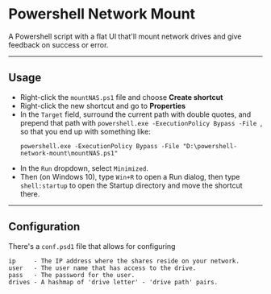 # Powershell Network Mount

A Powershell script with a flat UI that'll mount network drives and give feedback on success or error.

---

## Usage

- Right-click the `mountNAS.ps1` file and choose **Create shortcut**
- Right-click the new shortcut and go to **Properties**
- In the `Target` field, surround the current path with double quotes, and
  prepend that path with `powershell.exe -ExecutionPolicy Bypass -File `, so
  that you end up with something like:
  ```
  powershell.exe -ExecutionPolicy Bypass -File "D:\powershell-network-mount\mountNAS.ps1"
  ```
- In the `Run` dropdown, select `Minimized`.
- Then (on Windows 10), type `Win+R` to open a Run dialog, then type 
  `shell:startup` to open the Startup directory and move the shortcut there.

---

## Configuration

There's a `conf.psd1` file that allows for configuring

```
ip     - The IP address where the shares reside on your network.
user   - The user name that has access to the drive.
pass   - The password for the user.
drives - A hashmap of 'drive letter' - 'drive path' pairs.
```


